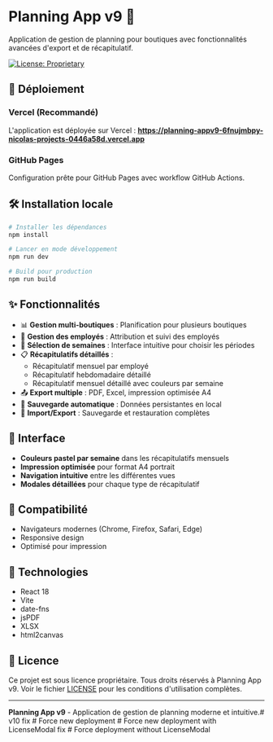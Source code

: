 # Planning App v9 📅

Application de gestion de planning pour boutiques avec fonctionnalités avancées d'export et de récapitulatif.

[![License: Proprietary](https://img.shields.io/badge/License-Proprietary-red.svg)](LICENSE)

## 🚀 Déploiement

### Vercel (Recommandé)
L'application est déployée sur Vercel : 
**https://planning-appv9-6fnujmbpy-nicolas-projects-0446a58d.vercel.app**

### GitHub Pages
Configuration prête pour GitHub Pages avec workflow GitHub Actions.

## 🛠️ Installation locale

```bash
# Installer les dépendances
npm install

# Lancer en mode développement
npm run dev

# Build pour production
npm run build
```

## ✨ Fonctionnalités

- 📊 **Gestion multi-boutiques** : Planification pour plusieurs boutiques
- 👥 **Gestion des employés** : Attribution et suivi des employés
- 📅 **Sélection de semaines** : Interface intuitive pour choisir les périodes
- 📋 **Récapitulatifs détaillés** : 
  - Récapitulatif mensuel par employé
  - Récapitulatif hebdomadaire détaillé
  - Récapitulatif mensuel détaillé avec couleurs par semaine
- 📤 **Export multiple** : PDF, Excel, impression optimisée A4
- 💾 **Sauvegarde automatique** : Données persistantes en local
- 🔄 **Import/Export** : Sauvegarde et restauration complètes

## 🎨 Interface

- **Couleurs pastel par semaine** dans les récapitulatifs mensuels
- **Impression optimisée** pour format A4 portrait
- **Navigation intuitive** entre les différentes vues
- **Modales détaillées** pour chaque type de récapitulatif

## 📱 Compatibilité

- Navigateurs modernes (Chrome, Firefox, Safari, Edge)
- Responsive design
- Optimisé pour impression

## 🔧 Technologies

- React 18
- Vite
- date-fns
- jsPDF
- XLSX
- html2canvas

## 📄 Licence

Ce projet est sous licence propriétaire. Tous droits réservés à Planning App v9.
Voir le fichier [LICENSE](LICENSE) pour les conditions d'utilisation complètes.

---

**Planning App v9** - Application de gestion de planning moderne et intuitive.#   v 1 0   f i x  
 #   F o r c e   n e w   d e p l o y m e n t  
 #   F o r c e   n e w   d e p l o y m e n t   w i t h   L i c e n s e M o d a l   f i x  
 #   F o r c e   d e p l o y m e n t   w i t h o u t   L i c e n s e M o d a l  
 